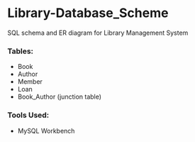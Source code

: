 # Library-Database_Scheme
SQL schema and ER diagram for Library Management System

### Tables:
- Book
- Author
- Member
- Loan
- Book_Author (junction table)

### Tools Used:
- MySQL Workbench
